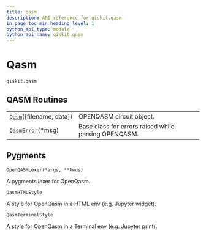 ```yaml
---
title: qasm
description: API reference for qiskit.qasm
in_page_toc_min_heading_level: 1
python_api_type: module
python_api_name: qiskit.qasm
---
```


<span id="module-qiskit.qasm" />

<span id="qiskit-qasm" />

<span id="qasm-qiskit-qasm" />

# Qasm

<span id="module-qiskit.qasm" />

`qiskit.qasm`

## QASM Routines

|                                                                     |                                                      |
| ------------------------------------------------------------------- | ---------------------------------------------------- |
| [`Qasm`](qiskit.qasm.Qasm "qiskit.qasm.Qasm")(\[filename, data])    | OPENQASM circuit object.                             |
| [`QasmError`](qiskit.qasm.QasmError "qiskit.qasm.QasmError")(\*msg) | Base class for errors raised while parsing OPENQASM. |

## Pygments

<span id="qiskit.qasm.OpenQASMLexer" />

`OpenQASMLexer(*args, **kwds)`

A pygments lexer for OpenQasm.

<span id="qiskit.qasm.QasmHTMLStyle" />

`QasmHTMLStyle`

A style for OpenQasm in a HTML env (e.g. Jupyter widget).

<span id="qiskit.qasm.QasmTerminalStyle" />

`QasmTerminalStyle`

A style for OpenQasm in a Terminal env (e.g. Jupyter print).


